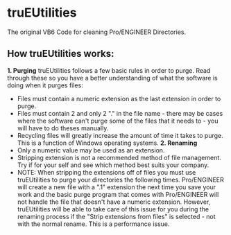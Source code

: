 # truEUtilities
The original VB6 Code for cleaning Pro/ENGINEER Directories. 

## How truEUtilities works:
**1. Purging**
truEUtilities follows a few basic rules in order to purge.  Read through these so you have a better understanding of what the software is doing when it purges files:
 * Files must contain a numeric extension as the last extension in order to purge.
 * Files must contain 2 and only 2 "." in the file name - there may be cases where the software can't purge some of the files that it needs to - you will have to do theses manually.
 * Recycling files will greatly increase the amount of time it takes to purge.  This is a function of Windows operating systems.
**2. Renaming**
 * Only a numeric value may be used as an extension.
 * Stripping extension is not a recommended method of file management.  Try if for your self and see which method best suits your company.
 * NOTE: When stripping the extensions off of files you must use truEUtilities to purge your directories the following times.  Pro/ENGINEER will create a new file with a ".1" extension the next time you save your work and the basic purge program that comes with Pro/ENGINEER will not handle the file that doesn't have a numeric extension.  However, truEUtilities will be able to take care of this issue for you during the renaming process if the "Strip extensions from files" is selected - not with the normal rename.  This is a performance issue.
